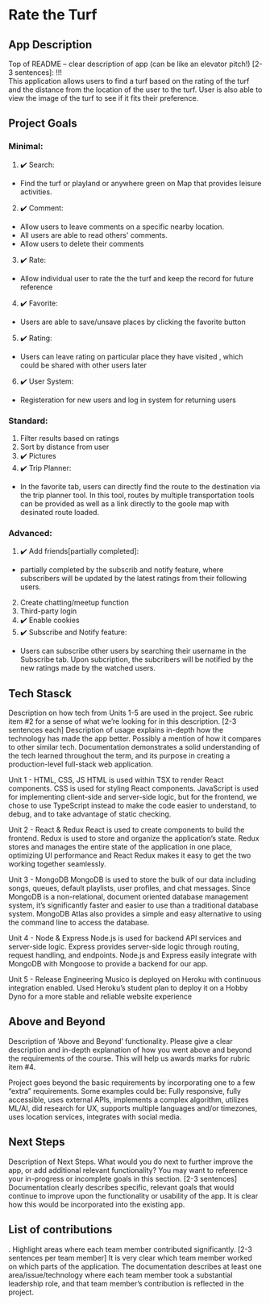 # Rate the Turf

## App Description

Top of README – clear description of app (can be like an elevator pitch!) [2-3 sentences]: !!! <br>
This application allows users to find a turf based on the rating of the turf and the distance from the location of the user to the turf. User is also able to view the image of the turf to see if it fits their preference.

## Project Goals
### Minimal:

1. :heavy_check_mark: Search: 
  * Find the turf or playland or anywhere green on Map that provides leisure activities.
2. :heavy_check_mark: Comment: 
  - Allow users to leave comments on a specific nearby location.
  - All users are able to read others' comments.
  - Allow users to delete their comments
3. :heavy_check_mark: Rate:
  - Allow individual user to rate the the turf and keep the record for future reference
4. :heavy_check_mark: Favorite:
  - Users are able to save/unsave places by clicking the favorite button
5. :heavy_check_mark: Rating:
  - Users can leave rating on particular place they have visited , which could be shared with other users later
6. :heavy_check_mark: User System:
  - Registeration for new users and log in system for returning users
 
### Standard:

1.  Filter results based on ratings
2.  Sort by distance from user
3. :heavy_check_mark: Pictures
4. :heavy_check_mark: Trip Planner:
  - In the favorite tab, users can directly find the route to the destination via the trip planner tool. In this tool, routes by multiple transportation tools can be provided as well as a link directly to the goole map with desinated route loaded.


### Advanced:

1. :heavy_check_mark: Add friends[partially completed]:
  - partially completed by the subscrib and notify feature, where subscribers will be updated by the latest ratings from their following users. 
2. Create chatting/meetup function
3. Third-party login
4. :heavy_check_mark: Enable cookies
5. :heavy_check_mark: Subscribe and Notify feature:
  - Users can subscribe other users by searching their username in the Subscribe tab. Upon subcription, the subcribers will be notified by the new ratings made by the watched users.

## Tech Stasck
Description on how tech from Units 1-5 are used in the project. See rubric item #2 for a sense of what we’re looking for in this description. [2-3 sentences each]
Description of usage explains in-depth how the technology has made the app better. Possibly a mention of how it compares to other similar tech. Documentation demonstrates a solid understanding of the tech learned throughout the term, and its purpose in creating a production-level full-stack web application.

Unit 1 - HTML, CSS, JS
HTML is used within TSX to render React components.
CSS is used for styling React components.
JavaScript is used for implementing client-side and server-side logic, but for the frontend, we chose to use TypeScript instead to make the code easier to understand, to debug, and to take advantage of static checking.

Unit 2 - React & Redux
React is used to create components to build the frontend.
Redux is used to store and organize the application’s state.
Redux stores and manages the entire state of the application in one place, optimizing UI performance and React Redux makes it easy to get the two working together seamlessly.

Unit 3 - MongoDB
MongoDB is used to store the bulk of our data including songs, queues, default playlists, user profiles, and chat messages.
Since MongoDB is a non-relational, document oriented database management system, it’s significantly faster and easier to use than a traditional database system. MongoDB Atlas also provides a simple and easy alternative to using the command line to access the database.

Unit 4 - Node & Express
Node.js is used for backend API services and server-side logic.
Express provides server-side logic through routing, request handling, and endpoints.
Node.js and Express easily integrate with MongoDB with Mongoose to provide a backend for our app.

Unit 5 - Release Engineering
Musico is deployed on Heroku with continuous integration enabled.
Used Heroku’s student plan to deploy it on a Hobby Dyno for a more stable and reliable website experience

## Above and Beyond
Description of ‘Above and Beyond’ functionality. Please give a clear description and in-depth explanation of how you went above and beyond the requirements of the course. This will help us awards marks for rubric item #4.

Project goes beyond the basic requirements by incorporating one to a few “extra” requirements. Some examples could be: Fully responsive, fully accessible, uses external APIs, implements a complex algorithm, utilizes ML/AI, did research for UX, supports multiple languages and/or timezones, uses location services, integrates with social media.

## Next Steps
Description of Next Steps. What would you do next to further improve the app, or add additional relevant functionality? You may want to reference your in-progress or incomplete goals in this section. [2-3 sentences]
Documentation clearly describes specific, relevant goals that would continue to improve upon the functionality or usability of the app. It is clear how this would be incorporated into the existing app.

## List of contributions
. Highlight areas where each team member contributed significantly. [2-3 sentences per team member]
It is very clear which team member worked on which parts of the application. The documentation describes at least one area/issue/technology where each team member took a substantial leadership role, and that team member’s contribution is reflected in the project.
